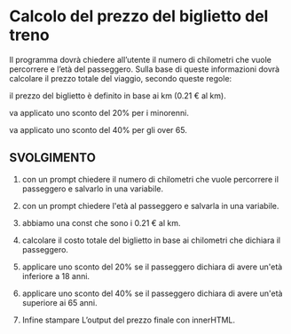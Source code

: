 Calcolo del prezzo del biglietto del treno
===
Il programma dovrà chiedere all’utente il numero di chilometri che vuole percorrere e l’età del passeggero.
Sulla base di queste informazioni dovrà calcolare il prezzo totale del viaggio, secondo queste regole:

il prezzo del biglietto è definito in base ai km (0.21 € al km).

va applicato uno sconto del 20% per i minorenni.

va applicato uno sconto del 40% per gli over 65.

## SVOLGIMENTO
1. con un prompt chiedere il numero di chilometri che vuole percorrere il passeggero e salvarlo in una variabile.

2. con un prompt chiedere l'età al passeggero e salvarla in una variabile.

3. abbiamo una const che sono i 0.21 € al km.

4. calcolare il costo totale del biglietto in base ai chilometri che dichiara il passeggero.

5. applicare uno sconto del 20% se il passeggero dichiara di avere un'età inferiore a 18 anni.

6. applicare uno sconto del 40% se il passeggero dichiara di avere un'età superiore ai 65 anni.

7. Infine stampare L’output del prezzo finale con innerHTML.